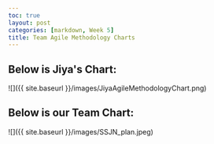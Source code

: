 ```yaml
---
toc: true
layout: post
categories: [markdown, Week 5]
title: Team Agile Methodology Charts
---
```


## Below is Jiya's Chart:
![]({{ site.baseurl }}/images/JiyaAgileMethodologyChart.png)

## Below is our Team Chart:
![]({{ site.baseurl }}/images/SSJN_plan.jpeg)
